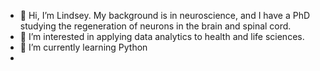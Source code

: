 - 👋 Hi, I’m Lindsey. My background is in neuroscience, and I have a PhD studying the regeneration of neurons in the brain and spinal cord. 
- 👀 I’m interested in applying data analytics to health and life sciences.
- 🌱 I’m currently learning Python
-

<!---
LindseyCaldwell/LindseyCaldwell is a ✨ special ✨ repository because its `README.md` (this file) appears on your GitHub profile.
You can click the Preview link to take a look at your changes.
--->


